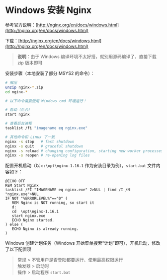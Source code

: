 # Windows 安装 Nginx

参考官方说明：[http://nginx.org/en/docs/windows.html](http://nginx.org/en/docs/windows.html)

下载：[http://nginx.org/en/docs/windows.html](http://nginx.org/en/docs/windows.html)

> **说明**：由于 Windows 编译环境不太好搭，就别用源码编译了，直接下载 zip 版本即可

安装步骤（本地安装了部分 MSYS2 的命令）：

```bash
# 解压
unzip nginx-*.zip
cd nginx-*

# 以下命令需要使用 Windows cmd 环境运行！

# 启动（后台）
start nginx

# 查看后台进程
tasklist /fi "imagename eq nginx.exe"

# 其他命令和 Linux 下一致
nginx -s stop	# fast shutdown
nginx -s quit	# graceful shutdown
nginx -s reload	# changing configuration, starting new worker processes with a new configuration, graceful shutdown of old worker processes
nginx -s reopen	# re-opening log files
```

配置开机启动（以 `d:\opt\nginx-1.16.1` 作为安装目录为例），`start.bat` 文件内容如下：

```batch
@ECHO OFF
REM Start Nginx
tasklist /FI "IMAGENAME eq nginx.exe" 2>NUL | find /I /N "nginx.exe">NUL
IF NOT "%ERRORLEVEL%"=="0" (
   REM Nginx is NOT running, so start it
   d:
   cd  \opt\nginx-1.16.1
   start nginx.exe
   ECHO Nginx started.
) else (
   ECHO Nginx is already running.
)
```

Windows 创建计划任务（Windows 开始菜单搜索“计划”即可），开机启动，修改了以下配置项

> 常规 > 不管用户是否登陆都要运行、使用最高权限运行  
> 触发器 > 启动时  
> 操作 > 启动程序 `start.bat`